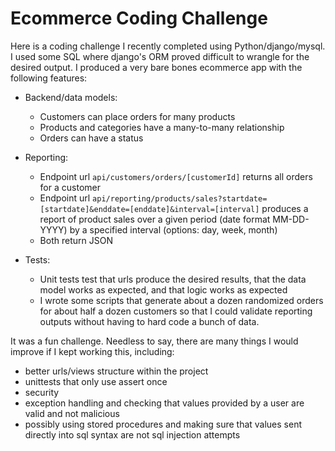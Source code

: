 # Ecommerce Coding Challenge

Here is a coding challenge I recently completed using Python/django/mysql. I used some SQL where django's ORM proved difficult to wrangle for the desired output. I produced a very bare bones ecommerce app with the following features:

- Backend/data models:
	- Customers can place orders for many products
	- Products and categories have a many-to-many relationship
	- Orders can have a status

- Reporting:
	- Endpoint url `api/customers/orders/[customerId]` returns all orders for a customer
	- Endpoint url `api/reporting/products/sales?startdate=[startdate]&enddate=[enddate]&interval=[interval]` produces a report of product sales over a given period (date format MM-DD-YYYY) by a specified interval (options: day, week, month)
	- Both return JSON

 - Tests:
	- Unit tests test that urls produce the desired results, that the data model works as expected, and that logic works as expected
	- I wrote some scripts that generate about a dozen randomized orders for about half a dozen customers so that I could validate reporting outputs without having to hard code a bunch of data.

It was a fun challenge. Needless to say, there are many things I would improve if I kept working this, including:
- better urls/views structure within the project
- unittests that only use assert once
- security
- exception handling and checking that values provided by a user are valid and not malicious
- possibly using stored procedures and making sure that values sent directly into sql syntax are not sql injection attempts

